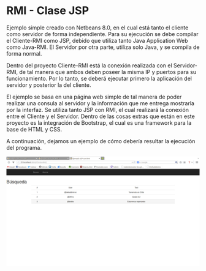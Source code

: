 RMI - Clase JSP
==========

Ejemplo simple creado con Netbeans 8.0, en el cual está tanto el cliente como servidor de forma independiente. Para su ejecución se debe compilar el Cliente-RMI como JSP, debido que utiliza tanto Java Application Web como Java-RMI. El Servidor por otra parte, utiliza solo Java, y se compila de forma normal.

Dentro del proyecto Cliente-RMI está la conexión realizada con el Servidor-RMI, de tal manera que ambos deben poseer la misma IP y puertos para su funcionamiento. Por lo tanto, se deberá ejecutar primero la aplicación del servidor y posterior la del cliente.

El ejemplo se basa en una página web simple de tal manera de poder realizar una consula al servidor y la información que me entrega mostrarla por la interfaz. Se utiliza tanto JSP con RMI, el cual realizará la conexión entre el Cliente y el Servidor. Dentro de las cosas extras que están en este proyecto es la integración de Bootstrap, el cual es una framework para la base de HTML y CSS.

A continuación, dejamos un ejemplo de cómo debería resultar la ejecución del programa.

![Alt text](https://raw.githubusercontent.com/dwladdimiroc/rmi-classjsp/master/Misc/Example.png "Resultado de la conexión")
